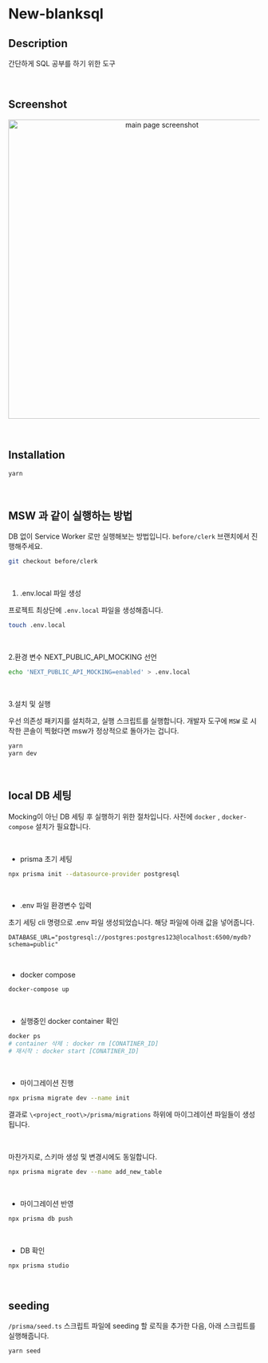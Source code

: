 # New-blanksql

## Description

간단하게 SQL 공부를 하기 위한 도구

&nbsp;&nbsp;

## Screenshot

<p align="center">
  <img src="https://github.com/JibJiby/new-blanksql/assets/24295703/0301547e-9458-4cd0-bff4-9d978411b37e" alt="main page screenshot" width="600px"/>
</p>

&nbsp;&nbsp;

## Installation

```bash
yarn
```

&nbsp;&nbsp;

## MSW 과 같이 실행하는 방법

DB 없이 Service Worker 로만 실행해보는 방법입니다.
`before/clerk`  브랜치에서 진행해주세요.

```bash
git checkout before/clerk
```

&nbsp;

1. .env.local 파일 생성

프로젝트 최상단에 `.env.local` 파일을 생성해줍니다.

```bash
touch .env.local
```

&nbsp;

2.환경 변수 NEXT_PUBLIC_API_MOCKING 선언

```bash
echo 'NEXT_PUBLIC_API_MOCKING=enabled' > .env.local
```

&nbsp;

3.설치 및 실행

우선 의존성 패키지를 설치하고, 실행 스크립트를 실행합니다. 개발자 도구에 `MSW` 로 시작한 콘솔이 찍혔다면 msw가 정상적으로 돌아가는 겁니다.

```bash
yarn
yarn dev
```

&nbsp;

## local DB 세팅

Mocking이 아닌 DB 세팅 후 실행하기 위한 절차입니다.
사전에 `docker` , `docker-compose` 설치가 필요합니다.

&nbsp;

* prisma 초기 세팅

```bash
npx prisma init --datasource-provider postgresql
```

&nbsp;

* .env 파일 환경변수 입력

초기 세팅 cli 명령으로 .env 파일 생성되었습니다. 해당 파일에 아래 값을 넣어줍니다.

```dotenv
DATABASE_URL="postgresql://postgres:postgres123@localhost:6500/mydb?schema=public"
```

&nbsp;

* docker compose

```bash
docker-compose up
```

&nbsp;

* 실행중인 docker container 확인

```bash
docker ps
# container 삭제 : docker rm [CONATINER_ID]
# 재시작 : docker start [CONATINER_ID]
```

&nbsp;

* 마이그레이션 진행

```bash
npx prisma migrate dev --name init
```

결과로 `\<project_root\>/prisma/migrations` 하위에 마이그레이션 파일들이 생성됩니다.

&nbsp;

마찬가지로, 스키마 생성 및 변경시에도 동일합니다.

```bash
npx prisma migrate dev --name add_new_table 
```

&nbsp;

* 마이그레이션 반영

```bash
npx prisma db push
```

&nbsp;

* DB 확인

```bash
npx prisma studio
```

&nbsp;&nbsp;

## seeding

`/prisma/seed.ts` 스크립트 파일에 seeding 할 로직을 추가한 다음, 아래 스크립트를 실행해줍니다.

```bash
yarn seed
```

&nbsp;&nbsp;
